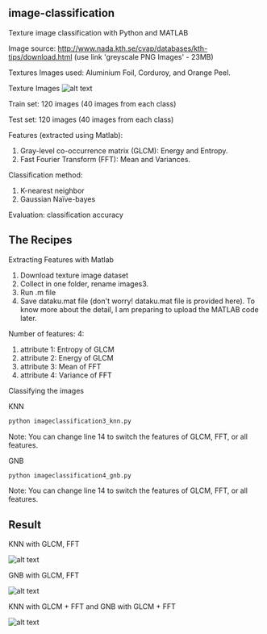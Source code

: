 ## image-classification
Texture image classification with Python and MATLAB 

Image source: http://www.nada.kth.se/cvap/databases/kth-tips/download.html (use link 'greyscale PNG Images' - 23MB)

Textures Images used: Aluminium Foil, Corduroy, and Orange Peel. 

Texture Images 
![alt text](https://raw.githubusercontent.com/arikunco/image-classification/master/texture.jpg "Test Smartphone 1")


Train set: 120 images (40 images from each class)

Test set: 120 images (40 images from each class)

Features (extracted using Matlab):

1. Gray-level co-occurrence matrix (GLCM): Energy and Entropy.
2. Fast Fourier Transform (FFT): Mean and Variances. 

Classification method: 

1. K-nearest neighbor
2. Gaussian Naïve-bayes

Evaluation: classification accuracy

## The Recipes

Extracting Features with Matlab

1. Download texture image dataset 
2. Collect in one folder, rename images3.
3. Run .m file 
4. Save dataku.mat file (don't worry! dataku.mat file is provided here). To know more about the detail, I am preparing to upload the MATLAB code later. 

Number of features: 4: 

1. attribute 1: Entropy of GLCM 
2. attribute 2: Energy of GLCM
3. attribute 3: Mean of FFT
4. attribute 4: Variance of FFT 

Classifying the images 

KNN

```python
python imageclassification3_knn.py 
```
Note: You can change line 14 to switch the features of GLCM, FFT, or all features.

GNB

```python
python imageclassification4_gnb.py 
```
Note: You can change line 14 to switch the features of GLCM, FFT, or all features.  


## Result

KNN with GLCM, FFT

![alt text](https://raw.githubusercontent.com/arikunco/image-classification/master/result1.jpg "Test Smartphone 1")

GNB with GLCM, FFT

![alt text](https://raw.githubusercontent.com/arikunco/image-classification/master/result2.jpg "Test Smartphone 1")

KNN with GLCM + FFT and GNB with GLCM + FFT

![alt text](https://raw.githubusercontent.com/arikunco/image-classification/master/result3.jpg "Test Trinity Book")

